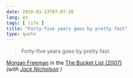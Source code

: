 ```yaml
---
date: 2010-03-23T07:07:28
lang: en
tags: [ life ]
title: "Forty-five years goes by pretty fast"
type: quote
---
```


> Forty-five years goes by pretty fast.

[Morgan Freeman](http://www.imdb.com/name/nm0000151/) in the [The Bucket
List (2007)\
](http://www.imdb.com/title/tt0825232/quotes?qt0369327) *(with [Jack
Nicholson](http://www.imdb.com/name/nm0000197/) )*

